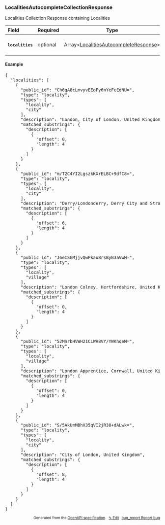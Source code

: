 <!--- This is a generated file, do not edit! -->
<!--- [START woosmap_http_schema_localitiesautocompletecollectionresponse] -->
<h3 class="schema-object" id="LocalitiesAutocompleteCollectionResponse">LocalitiesAutocompleteCollectionResponse</h3>

Localities Collection Response containing Localities

| Field                                                                                                                                 | Required | Type                                                                                                            | Description                                                                                                                  |
| :------------------------------------------------------------------------------------------------------------------------------------ | -------- | --------------------------------------------------------------------------------------------------------------- | ---------------------------------------------------------------------------------------------------------------------------- |
| <h4 id="LocalitiesAutocompleteCollectionResponse-localities" class="add-link schema-object-property-key"><code>localities</code></h4> | optional | Array&lt;[LocalitiesAutocompleteResponse](#LocalitiesAutocompleteResponse "LocalitiesAutocompleteResponse")&gt; | See [LocalitiesAutocompleteResponse](#LocalitiesAutocompleteResponse "LocalitiesAutocompleteResponse") for more information. |

<h4 class="schema-object-example" id="LocalitiesAutocompleteCollectionResponse-example">Example</h4>

<pre class="notranslate lang-json prettyprint">{
  "localities": [
    {
      "public_id": "Ch6qA8cLmvyvEEoFy6nYeFcEdNU=",
      "type": "locality",
      "types": [
        "locality",
        "city"
      ],
      "description": "London, City of London, United Kingdom",
      "matched_substrings": {
        "description": [
          {
            "offset": 0,
            "length": 4
          }
        ]
      }
    },
    {
      "public_id": "m/T2C4YI2LgszkKXrELBC+9dfC8=",
      "type": "locality",
      "types": [
        "locality",
        "city"
      ],
      "description": "Derry/Londonderry, Derry City and Strabane, United Kingdom",
      "matched_substrings": {
        "description": [
          {
            "offset": 6,
            "length": 4
          }
        ]
      }
    },
    {
      "public_id": "J6eISGMjjvQwPkao8rsByB3aVwM=",
      "type": "locality",
      "types": [
        "locality",
        "village"
      ],
      "description": "London Colney, Hertfordshire, United Kingdom",
      "matched_substrings": {
        "description": [
          {
            "offset": 0,
            "length": 4
          }
        ]
      }
    },
    {
      "public_id": "52MnrbHVWH21CLWH8VY/YWKhqeM=",
      "type": "locality",
      "types": [
        "locality",
        "village"
      ],
      "description": "London Apprentice, Cornwall, United Kingdom",
      "matched_substrings": {
        "description": [
          {
            "offset": 0,
            "length": 4
          }
        ]
      }
    },
    {
      "public_id": "S/5AkUmMBhX35qVI2jR38+dALwk=",
      "type": "locality",
      "types": [
        "locality",
        "city"
      ],
      "description": "City of London, United Kingdom",
      "matched_substrings": {
        "description": [
          {
            "offset": 8,
            "length": 4
          }
        ]
      }
    }
  ]
}</pre>

<p style="text-align: right; font-size: smaller;">Generated from the <a data-label="openapi-github" href="https://github.com/woosmap/openapi-specification" title="Woosmap OpenAPI Specification" class="external">OpenAPI specification</a>.
<a data-label="openapi-github-woosmap-http-schema-localitiesautocompletecollectionresponse" data-action="edit" style="margin-left: 5px;" href="https://github.com/woosmap/openapi-specification/blob/main/specification/schemas/LocalitiesAutocompleteCollectionResponse.yml" title="Edit on GitHub">✎ Edit</a>
<a data-label="openapi-github-woosmap-http-schema-localitiesautocompletecollectionresponse" data-action="bug" style="margin-left: 5px;" href="https://github.com/woosmap/openapi-specification/issues/new?assignees=&labels=type%3A+bug%2C+triage+me&template=bug_report.md&title=[schemas] Bug - LocalitiesAutocompleteCollectionResponse" title="File bug for schemas on GitHub"><span class="material-icons">bug_report</span> Report bug</a>
</p>

<!--- [END woosmap_http_schema_localitiesautocompletecollectionresponse] -->
